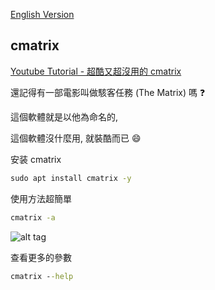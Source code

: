 [English Version](README_en.md)

## cmatrix

[Youtube Tutorial - 超酷又超沒用的 cmatrix](https://youtu.be/Db0Lz909LNE)

還記得有一部電影叫做駭客任務 (The Matrix) 嗎 :question:

這個軟體就是以他為命名的,

這個軟體沒什麼用, 就裝酷而已 :smile:

安装 cmatrix

```cmd
sudo apt install cmatrix -y
```

使用方法超簡單

```cmd
cmatrix -a
```

![alt tag](https://i.imgur.com/89KIGdE.png)

查看更多的參數

```cmd
cmatrix --help
```
